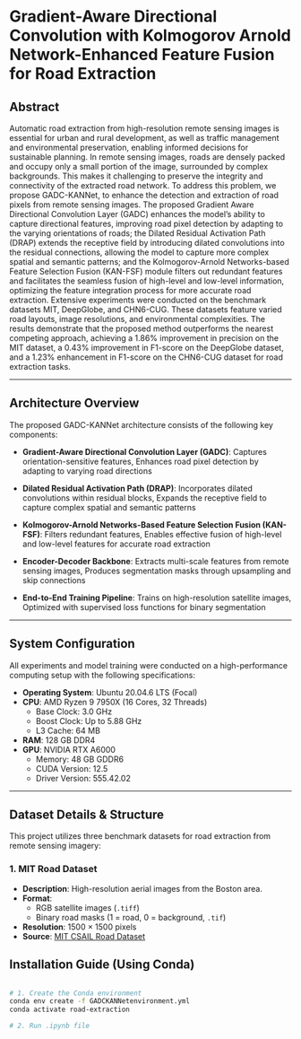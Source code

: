 # Gradient-Aware Directional Convolution with Kolmogorov Arnold Network-Enhanced Feature Fusion for Road Extraction

## Abstract

Automatic road extraction from high-resolution remote sensing images is essential for urban and rural development, as well as traffic management and environmental preservation, enabling informed decisions for sustainable planning. In remote sensing images, roads are densely packed and occupy only a small portion of the image, surrounded by complex backgrounds. This makes it challenging to preserve the integrity and connectivity of the extracted road network. To address this problem, we propose GADC-KANNet, to enhance the detection and extraction of road pixels from remote sensing images. The proposed Gradient Aware Directional Convolution Layer (GADC) enhances the model’s ability to capture directional features, improving road pixel detection by adapting to the varying orientations of roads; the Dilated Residual Activation Path (DRAP) extends the receptive field by introducing dilated convolutions into the residual connections, allowing the model to capture more complex spatial and semantic patterns; and the Kolmogorov-Arnold Networks-based Feature Selection Fusion (KAN-FSF) module filters out redundant features and facilitates the seamless fusion of high-level and low-level information, optimizing the feature integration process for more accurate road extraction. Extensive experiments were conducted on the benchmark datasets MIT, DeepGlobe, and CHN6-CUG. These datasets feature varied road layouts, image resolutions, and environmental complexities. The results demonstrate that the proposed method outperforms the nearest competing approach, achieving a 1.86% improvement in precision on the MIT dataset, a 0.43% improvement in F1-score on the DeepGlobe dataset, and a 1.23% enhancement in F1-score on the CHN6-CUG dataset for road extraction tasks.

---

## Architecture Overview
The proposed GADC-KANNet architecture consists of the following key components:

- **Gradient-Aware Directional Convolution Layer (GADC)**: Captures orientation-sensitive features, Enhances road pixel detection by adapting to varying road directions

- **Dilated Residual Activation Path (DRAP)**: Incorporates dilated convolutions within residual blocks, Expands the receptive field to capture complex spatial and semantic patterns

- **Kolmogorov-Arnold Networks-Based Feature Selection Fusion (KAN-FSF)**: Filters redundant features, Enables effective fusion of high-level and low-level features for accurate road extraction

- **Encoder-Decoder Backbone**: Extracts multi-scale features from remote sensing images, Produces segmentation masks through upsampling and skip connections

- **End-to-End Training Pipeline**: Trains on high-resolution satellite images, Optimized with supervised loss functions for binary segmentation

---
## System Configuration

All experiments and model training were conducted on a high-performance computing setup with the following specifications:

- **Operating System**: Ubuntu 20.04.6 LTS (Focal)
- **CPU**: AMD Ryzen 9 7950X (16 Cores, 32 Threads)
  - Base Clock: 3.0 GHz  
  - Boost Clock: Up to 5.88 GHz  
  - L3 Cache: 64 MB
- **RAM**: 128 GB DDR4
- **GPU**: NVIDIA RTX A6000
  - Memory: 48 GB GDDR6  
  - CUDA Version: 12.5  
  - Driver Version: 555.42.02
---
## Dataset Details & Structure

This project utilizes three benchmark datasets for road extraction from remote sensing imagery:

### 1. MIT Road Dataset

- **Description**: High-resolution aerial images from the Boston area.
- **Format**:
  - RGB satellite images (`.tiff`)
  - Binary road masks (1 = road, 0 = background, `.tif`)
- **Resolution**: 1500 × 1500 pixels
- **Source**: [MIT CSAIL Road Dataset](https://www.cs.toronto.edu/~vmnih/data/)



## Installation Guide (Using Conda)

```bash

# 1. Create the Conda environment
conda env create -f GADCKANNetenvironment.yml
conda activate road-extraction

# 2. Run .ipynb file
